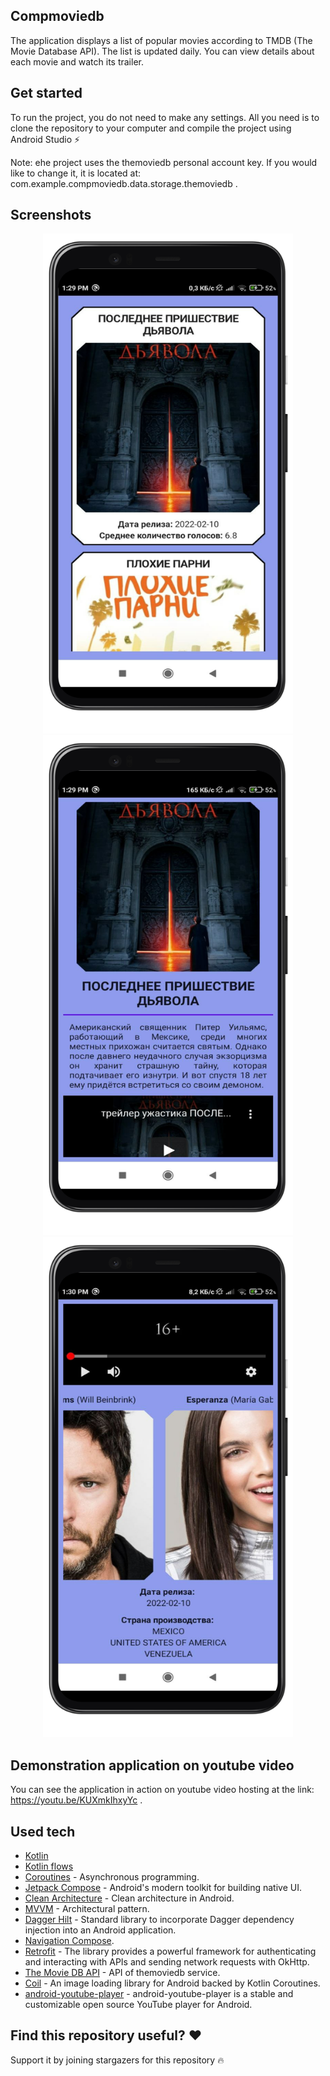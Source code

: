 ## Compmoviedb

The application displays a list of popular movies according to TMDB (The Movie Database API).
The list is updated daily. You can view details about each movie and watch its trailer.

## Get started

To run the project, you do not need to make any settings.
All you need is to clone the repository to your computer and compile the project using Android Studio ⚡

Note: еhe project uses the themoviedb personal account key.
If you would like to change it, it is located at:
com.example.compmoviedb.data.storage.themoviedb .

## Screenshots

<p align = "center" >
  <img width="400" height="800" src=github_images/example1.png>
  <img width="400" height="800" src=github_images/example2.png>
  <img width="400" height="800" src=github_images/example3.png>
</p>

## Demonstration application on youtube video

You can see the application in action on youtube video hosting at the link: https://youtu.be/KUXmkIhxyYc .

## Used tech

* [Kotlin](https://kotlinlang.org/)
* [Kotlin flows](https://developer.android.com/kotlin/flow)
* [Coroutines](https://kotlinlang.org/docs/reference/coroutines-overview.html) - Asynchronous programming.
* [Jetpack Compose](https://developer.android.com/jetpack/compose) - Android's modern toolkit for building native UI.
* [Clean Architecture](https://blog.cleancoder.com/uncle-bob/2012/08/13/the-clean-architecture.html) - Clean architecture in Android.
* [MVVM](https://developer.android.com/jetpack/docs/guide) - Architectural pattern.
* [Dagger Hilt](https://developer.android.com/training/dependency-injection/hilt-android) - Standard library to incorporate Dagger dependency injection into an Android application.
* [Navigation Compose](https://developer.android.com/jetpack/compose/navigation).
* [Retrofit](https://square.github.io/retrofit/) - The library provides a powerful framework for authenticating and interacting with APIs and sending network requests with OkHttp.
* [The Movie DB API](https://developers.themoviedb.org/3) - API of themoviedb service.
* [Coil](https://coil-kt.github.io/coil/compose/) - An image loading library for Android backed by Kotlin Coroutines.
* [android-youtube-player](https://github.com/PierfrancescoSoffritti/android-youtube-player) - android-youtube-player is a stable and customizable open source YouTube player for Android.

## Find this repository useful? ❤

Support it by joining stargazers for this repository 🔥
